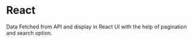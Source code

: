 # React
Data Fetched from API and display in React UI with the help of pagination and search option.
